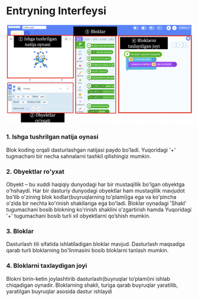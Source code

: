# Entryning Interfeysi

![](.gitbook/assets/interface.png)

### 1. Ishga tushrilgan natija oynasi

Blok koding orqali dasturlashgan natijasi paydo bo’ladi. Yuqoridagi '+' tugmachani bir necha sahnalarni tashkil qilishingiz mumkin.

### **2. Obyektlar ro'yxat** 

Obyekt – bu xuddi haqiqiy dunyodagi har bir mustaqillik bo'lgan obyektga o'hshaydi. Har bir dasturiy dunyodagi obyektlar ham mustaqillik mavjudot bo'lib o'zining blok kodlar\(buyruqlarning to'plami\)ga ega va ko'pincha o'zida bir nechta ko'rinish shakllariga ega bo'ladi. Bloklar oynadagi 'Shakl' tugumachani bosib blokning ko'rinish shaklini o’zgartirish hamda Yuqoridagi '+' tugumachani bosib turli xil obyektlarni qo’shish mumkin.

### 3. Bloklar

Dasturlash tili sifatida ishlatiladigan bloklar mavjud. Dasturlash maqsadga qarab turli bloklarning bo'linmasini bosib bloklarni tanlash mumkin.

### 4. Bloklarni taxlaydigan joyi

Blokni birin-ketin joylashtirib dasturlash\(buyruqlar to’plami\)ni ishlab chiqadigan oynadir. Bloklarning shakli, turiga qarab buyruqlar yaratilib, yaratilgan buyruqlar asosida dastur ishlaydi







